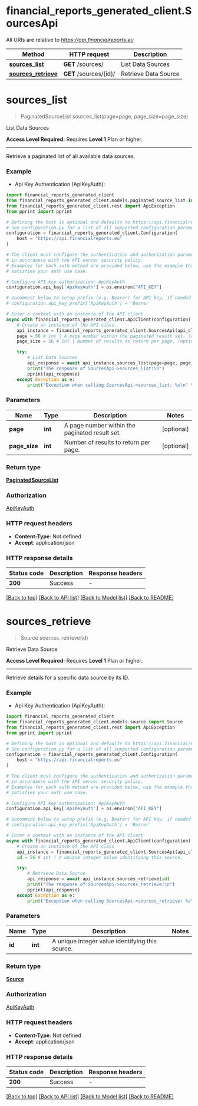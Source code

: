 # financial_reports_generated_client.SourcesApi

All URIs are relative to *https://api.financialreports.eu*

Method | HTTP request | Description
------------- | ------------- | -------------
[**sources_list**](SourcesApi.md#sources_list) | **GET** /sources/ | List Data Sources
[**sources_retrieve**](SourcesApi.md#sources_retrieve) | **GET** /sources/{id}/ | Retrieve Data Source


# **sources_list**
> PaginatedSourceList sources_list(page=page, page_size=page_size)

List Data Sources

**Access Level Required:** Requires **Level 1** Plan or higher.

---
Retrieve a paginated list of all available data sources.

### Example

* Api Key Authentication (ApiKeyAuth):

```python
import financial_reports_generated_client
from financial_reports_generated_client.models.paginated_source_list import PaginatedSourceList
from financial_reports_generated_client.rest import ApiException
from pprint import pprint

# Defining the host is optional and defaults to https://api.financialreports.eu
# See configuration.py for a list of all supported configuration parameters.
configuration = financial_reports_generated_client.Configuration(
    host = "https://api.financialreports.eu"
)

# The client must configure the authentication and authorization parameters
# in accordance with the API server security policy.
# Examples for each auth method are provided below, use the example that
# satisfies your auth use case.

# Configure API key authorization: ApiKeyAuth
configuration.api_key['ApiKeyAuth'] = os.environ["API_KEY"]

# Uncomment below to setup prefix (e.g. Bearer) for API key, if needed
# configuration.api_key_prefix['ApiKeyAuth'] = 'Bearer'

# Enter a context with an instance of the API client
async with financial_reports_generated_client.ApiClient(configuration) as api_client:
    # Create an instance of the API class
    api_instance = financial_reports_generated_client.SourcesApi(api_client)
    page = 56 # int | A page number within the paginated result set. (optional)
    page_size = 56 # int | Number of results to return per page. (optional)

    try:
        # List Data Sources
        api_response = await api_instance.sources_list(page=page, page_size=page_size)
        print("The response of SourcesApi->sources_list:\n")
        pprint(api_response)
    except Exception as e:
        print("Exception when calling SourcesApi->sources_list: %s\n" % e)
```



### Parameters


Name | Type | Description  | Notes
------------- | ------------- | ------------- | -------------
 **page** | **int**| A page number within the paginated result set. | [optional] 
 **page_size** | **int**| Number of results to return per page. | [optional] 

### Return type

[**PaginatedSourceList**](PaginatedSourceList.md)

### Authorization

[ApiKeyAuth](../README.md#ApiKeyAuth)

### HTTP request headers

 - **Content-Type**: Not defined
 - **Accept**: application/json

### HTTP response details

| Status code | Description | Response headers |
|-------------|-------------|------------------|
**200** | Success |  -  |

[[Back to top]](#) [[Back to API list]](../README.md#documentation-for-api-endpoints) [[Back to Model list]](../README.md#documentation-for-models) [[Back to README]](../README.md)

# **sources_retrieve**
> Source sources_retrieve(id)

Retrieve Data Source

**Access Level Required:** Requires **Level 1** Plan or higher.

---
Retrieve details for a specific data source by its ID.

### Example

* Api Key Authentication (ApiKeyAuth):

```python
import financial_reports_generated_client
from financial_reports_generated_client.models.source import Source
from financial_reports_generated_client.rest import ApiException
from pprint import pprint

# Defining the host is optional and defaults to https://api.financialreports.eu
# See configuration.py for a list of all supported configuration parameters.
configuration = financial_reports_generated_client.Configuration(
    host = "https://api.financialreports.eu"
)

# The client must configure the authentication and authorization parameters
# in accordance with the API server security policy.
# Examples for each auth method are provided below, use the example that
# satisfies your auth use case.

# Configure API key authorization: ApiKeyAuth
configuration.api_key['ApiKeyAuth'] = os.environ["API_KEY"]

# Uncomment below to setup prefix (e.g. Bearer) for API key, if needed
# configuration.api_key_prefix['ApiKeyAuth'] = 'Bearer'

# Enter a context with an instance of the API client
async with financial_reports_generated_client.ApiClient(configuration) as api_client:
    # Create an instance of the API class
    api_instance = financial_reports_generated_client.SourcesApi(api_client)
    id = 56 # int | A unique integer value identifying this source.

    try:
        # Retrieve Data Source
        api_response = await api_instance.sources_retrieve(id)
        print("The response of SourcesApi->sources_retrieve:\n")
        pprint(api_response)
    except Exception as e:
        print("Exception when calling SourcesApi->sources_retrieve: %s\n" % e)
```



### Parameters


Name | Type | Description  | Notes
------------- | ------------- | ------------- | -------------
 **id** | **int**| A unique integer value identifying this source. | 

### Return type

[**Source**](Source.md)

### Authorization

[ApiKeyAuth](../README.md#ApiKeyAuth)

### HTTP request headers

 - **Content-Type**: Not defined
 - **Accept**: application/json

### HTTP response details

| Status code | Description | Response headers |
|-------------|-------------|------------------|
**200** | Success |  -  |

[[Back to top]](#) [[Back to API list]](../README.md#documentation-for-api-endpoints) [[Back to Model list]](../README.md#documentation-for-models) [[Back to README]](../README.md)

